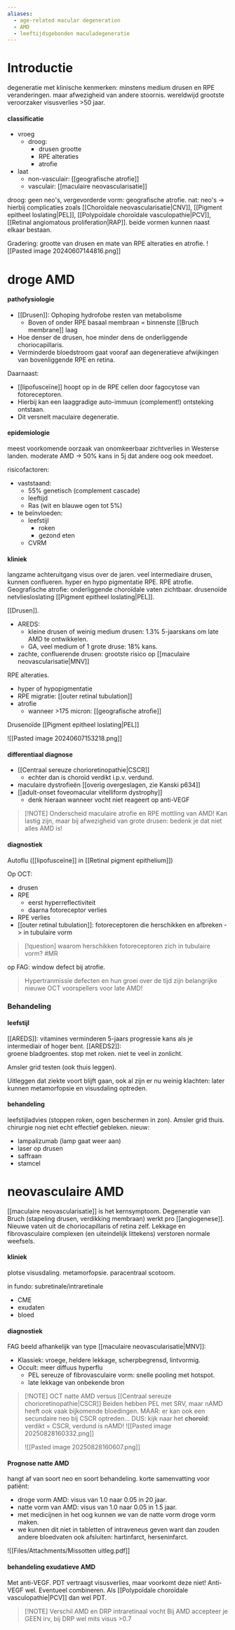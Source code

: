 ```yaml
---
aliases:
  - age-related macular degeneration
  - AMD
  - leeftijdsgebonden maculadegeneratie
---
```

# Introductie
degeneratie met klinische kenmerken: minstens medium drusen en RPE veranderingen. 
maar afwezigheid van andere stoornis.
wereldwijd grootste veroorzaker visusverlies >50 jaar.
#### classificatie
- vroeg
	- droog:
		- drusen grootte
		- RPE alteraties
		- atrofie
- laat
	- non-vasculair: [[geografische atrofie]]
	- vasculair: [[maculaire neovascularisatie]] 

droog: geen neo's, vergevorderde vorm: geografische atrofie.
nat: neo's -> hierbij complicaties zoals [[Choroïdale neovascularisatie|CNV]], [[Pigment epitheel loslating|PEL]], [[Polypoïdale choroïdale vasculopathie|PCV]], [[Retinal angiomatous proliferation|RAP]].
beide vormen kunnen naast elkaar bestaan.

Gradering: grootte van drusen en mate van RPE alteraties en atrofie.
![[Pasted image 20240607144816.png]]

# droge AMD

#### pathofysiologie
- [[Drusen]]: Ophoping hydrofobe resten van metabolisme  
	- Boven of onder RPE basaal membraan = binnenste [[Bruch membrane]] laag
- Hoe denser de drusen, hoe minder dens de onderliggende choriocapillaris. 
- Verminderde bloedstroom gaat vooraf aan degeneratieve afwijkingen van bovenliggende RPE en retina. 

Daarnaast:
- [[lipofusceïne]] hoopt op in de RPE cellen door fagocytose van fotoreceptoren. 
- Hierbij kan een laaggradige auto-immuun (complement!) ontsteking ontstaan. 
- Dit versnelt maculaire degeneratie. 

#### epidemiologie
meest voorkomende oorzaak van onomkeerbaar zichtverlies in Westerse landen.
moderate AMD -> 50% kans in 5j dat andere oog ook meedoet.

risicofactoren:
- vaststaand:
	- 55% genetisch (complement cascade)
	- leeftijd
	- Ras (wit en blauwe ogen tot 5%)
- te beïnvloeden:
	- leefstijl
		- roken
		- gezond eten
	- CVRM

#### kliniek
langzame achteruitgang visus over de jaren.
veel intermediaire drusen, kunnen conflueren.
hyper en hypo pigmentatie RPE.
RPE atrofie.
Geografische atrofie: onderliggende choroïdale vaten zichtbaar.
drusenoïde netvliesloslating [[Pigment epitheel loslating|PEL]].

[[Drusen]].
- AREDS:
	- kleine drusen of weinig medium drusen: 1.3% 5-jaarskans om late AMD te ontwikkelen.
	- GA, veel medium of 1 grote druse: 18% kans.
- zachte, confluerende drusen: grootste risico op [[maculaire neovascularisatie|MNV]] 

RPE alteraties.
- hyper of hypopigmentatie
- RPE migratie: [[outer retinal tubulation]]
- atrofie 
	- wanneer >175 micron: [[geografische atrofie]] 

Drusenoïde [[Pigment epitheel loslating|PEL]]

![[Pasted image 20240607153218.png]]
#### differentiaal diagnose

- [[Centraal sereuze chorioretinopathie|CSCR]]
	- echter dan is choroïd verdikt i.p.v. verdund.
- maculaire dystrofieën [[overig overgeslagen, zie Kanski p634]]
- [[adult-onset foveomacular vitelliform dystrophy]]
	- denk hieraan wanneer vocht niet reageert op anti-VEGF


> [!NOTE] Onderscheid maculaire atrofie en RPE mottling van AMD!
> Kan lastig zijn, maar bij afwezigheid van grote drusen: bedenk je dat niet alles AMD is!

#### diagnostiek 
Autoflu ([[lipofusceïne]] in [[Retinal pigment epithelium]]) 

Op OCT:
- drusen
- RPE
	- eerst hyperreflectiviteit
	- daarna fotoreceptor verlies
- RPE verlies
- [[outer retinal tubulation]]: fotoreceptoren die herschikken en afbreken -> in tubulaire vorm

> [!question] waarom herschikken fotoreceptoren zich in tubulaire vorm? #MR 

op FAG: window defect bij atrofie.

>  Hypertranmissie defecten en hun groei over de tijd zijn belangrijke nieuwe OCT voorspellers voor late AMD!


### Behandeling

#### leefstijl
[[AREDS]]: vitamines verminderen 5-jaars progressie kans als je intermediair of hoger bent.
[[AREDS2]]:  
groene bladgroentes.
stop met roken.
niet te veel in zonlicht.

Amsler grid testen (ook thuis leggen).

Uitleggen dat ziekte voort blijft gaan, ook al zijn er nu weinig klachten: later kunnen metamorfopsie en visusdaling optreden.


#### behandeling
leefstijladvies (stoppen roken, ogen beschermen in zon).
Amsler grid thuis.
chirurgie nog niet echt effectief gebleken.
nieuw:
- lampalizumab (lamp gaat weer aan)
- laser op drusen
- saffraan
- stamcel

# neovasculaire AMD

[[maculaire neovascularisatie]] is het kernsymptoom.
Degeneratie van Bruch (stapeling drusen, verdikking membraan) werkt pro [[angiogenese]].
Nieuwe vaten uit de choriocapillaris of retina zelf. 
Lekkage en fibrovasculaire complexen (en uiteindelijk littekens) verstoren normale weefsels.

#### kliniek 
plotse visusdaling.
metamorfopsie.
paracentraal scotoom.

in fundo:
subretinale/intraretinale
- CME
- exudaten
- bloed

#### diagnostiek
FAG beeld afhankelijk van type [[maculaire neovascularisatie|MNV]]:
- Klassiek: vroege, heldere lekkage, scherpbegrensd, lintvormig.
- Occult: meer diffuus hyperflu
	- PEL sereuze of fibrovasculaire vorm: snelle pooling met hotspot. 
	- late lekkage van onbekende bron


> [!NOTE] OCT natte AMD versus [[Centraal sereuze chorioretinopathie|CSCR]]
> Beiden hebben PEL met SRV, maar nAMD heeft ook vaak bijkomende bloedingen.
> MAAR: er kan ook een secundaire neo bij CSCR optreden...
> DUS: kijk naar het **choroïd**: verdikt = CSCR, verdund is nAMD!
> ![[Pasted image 20250828160332.png]]
> 
> ![[Pasted image 20250828160607.png]]
> 


#### Prognose natte AMD
hangt af van soort neo en soort behandeling.
korte samenvatting voor patiënt:
- droge vorm AMD: visus van 1.0 naar 0.05 in 20 jaar.
- natte vorm van AMD: visus van 1.0 naar 0.05 in 1.5 jaar.
- met medicijnen in het oog kunnen we van de natte vorm droge vorm maken.
- we kunnen dit niet in tabletten of intraveneus geven want dan zouden andere bloedvaten ook afsluiten: hartinfarct, herseninfarct.

![[Files/Attachments/Missotten uitleg.pdf]]

#### behandeling exudatieve AMD
Met anti-VEGF.
PDT vertraagt visusverlies, maar voorkomt deze niet! Anti-VEGF wel. Eventueel combineren.
Als [[Polypoïdale choroïdale vasculopathie|PCV]] dan wel PDT. 

> [!NOTE] Verschil AMD en DRP intraretinaal vocht
> Bij AMD accepteer je GEEN irv, bij DRP wel mits visus >0.7
